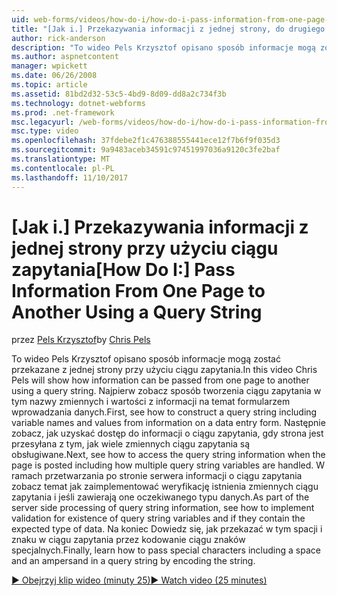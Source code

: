 ```yaml
---
uid: web-forms/videos/how-do-i/how-do-i-pass-information-from-one-page-to-another-using-a-query-string
title: "[Jak i.] Przekazywania informacji z jednej strony, do drugiego za pomocą ciągu zapytania | Dokumentacja firmy Microsoft"
author: rick-anderson
description: "To wideo Pels Krzysztof opisano sposób informacje mogą zostać przekazane z jednej strony przy użyciu ciągu zapytania. Po pierwsze zobacz sposób tworzenia ciągu zapytania w..."
ms.author: aspnetcontent
manager: wpickett
ms.date: 06/26/2008
ms.topic: article
ms.assetid: 81bd2d32-53c5-4bd9-8d09-dd8a2c734f3b
ms.technology: dotnet-webforms
ms.prod: .net-framework
msc.legacyurl: /web-forms/videos/how-do-i/how-do-i-pass-information-from-one-page-to-another-using-a-query-string
msc.type: video
ms.openlocfilehash: 37fdebe2f1c476388555441ece12f7b6f9f035d3
ms.sourcegitcommit: 9a9483aceb34591c97451997036a9120c3fe2baf
ms.translationtype: MT
ms.contentlocale: pl-PL
ms.lasthandoff: 11/10/2017
---
```

<a name="how-do-i-pass-information-from-one-page-to-another-using-a-query-string"></a><span data-ttu-id="ac304-104">[Jak i.] Przekazywania informacji z jednej strony przy użyciu ciągu zapytania</span><span class="sxs-lookup"><span data-stu-id="ac304-104">[How Do I:] Pass Information From One Page to Another Using a Query String</span></span>
====================
<span data-ttu-id="ac304-105">przez [Pels Krzysztof](https://twitter.com/chrispels)</span><span class="sxs-lookup"><span data-stu-id="ac304-105">by [Chris Pels](https://twitter.com/chrispels)</span></span>

<span data-ttu-id="ac304-106">To wideo Pels Krzysztof opisano sposób informacje mogą zostać przekazane z jednej strony przy użyciu ciągu zapytania.</span><span class="sxs-lookup"><span data-stu-id="ac304-106">In this video Chris Pels will show how information can be passed from one page to another using a query string.</span></span> <span data-ttu-id="ac304-107">Najpierw zobacz sposób tworzenia ciągu zapytania w tym nazwy zmiennych i wartości z informacji na temat formularzem wprowadzania danych.</span><span class="sxs-lookup"><span data-stu-id="ac304-107">First, see how to construct a query string including variable names and values from information on a data entry form.</span></span> <span data-ttu-id="ac304-108">Następnie zobacz, jak uzyskać dostęp do informacji o ciągu zapytania, gdy strona jest przesyłana z tym, jak wiele zmiennych ciągu zapytania są obsługiwane.</span><span class="sxs-lookup"><span data-stu-id="ac304-108">Next, see how to access the query string information when the page is posted including how multiple query string variables are handled.</span></span> <span data-ttu-id="ac304-109">W ramach przetwarzania po stronie serwera informacji o ciągu zapytania zobacz temat jak zaimplementować weryfikację istnienia zmiennych ciągu zapytania i jeśli zawierają one oczekiwanego typu danych.</span><span class="sxs-lookup"><span data-stu-id="ac304-109">As part of the server side processing of query string information, see how to implement validation for existence of query string variables and if they contain the expected type of data.</span></span> <span data-ttu-id="ac304-110">Na koniec Dowiedz się, jak przekazać w tym spacji i znaku w ciągu zapytania przez kodowanie ciągu znaków specjalnych.</span><span class="sxs-lookup"><span data-stu-id="ac304-110">Finally, learn how to pass special characters including a space and an ampersand in a query string by encoding the string.</span></span>

[<span data-ttu-id="ac304-111">&#9654; Obejrzyj klip wideo (minuty 25)</span><span class="sxs-lookup"><span data-stu-id="ac304-111">&#9654; Watch video (25 minutes)</span></span>](https://channel9.msdn.com/Blogs/ASP-NET-Site-Videos/how-do-i-pass-information-from-one-page-to-another-using-a-query-string)
